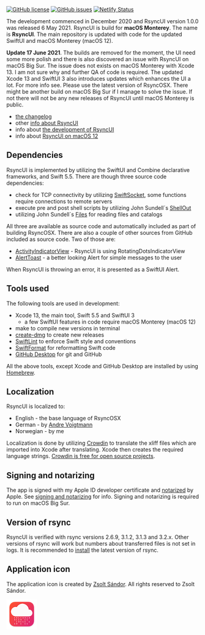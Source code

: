 [![GitHub license](https://img.shields.io/github/license/rsyncOSX/RsyncUI)](https://github.com/rsyncOSX/RsyncUI/blob/main/Licence.MD) [![GitHub issues](https://img.shields.io/github/issues/rsyncOSX/RsyncUI)](https://github.com/rsyncOSX/RsyncUI/issues) [![Netlify Status](https://api.netlify.com/api/v1/badges/1d14d49b-ff14-4142-b135-771db071b58a/deploy-status)](https://app.netlify.com/sites/rsyncui/deploys)

The development commenced in December 2020 and RsyncUI version 1.0.0 was released 6 May 2021. RsyncUI is build for **macOS Monterey**. The name is **RsyncUI**.  The main repository is updated with code for the updated SwiftUI and macOS Monterey (macOS 12).

**Update 17 June 2021**. The builds are removed for the moment, the UI need some more polish and there is also discovered an issue with RsyncUI on macOS Big Sur. The issue does not exists on macOS Monterey with Xcode 13. I am not sure why and further QA of code is required. The updated Xcode 13 and SwiftUI 3 also introduces updates which enhances the UI a lot. For more info see. Please use the latest version of RsyncOSX. There might be another build on macOS Big Sur if I manage to solve the issue. If not there will not be any new releases of RsyncUI until macOS Monterey is public.

- [the changelog](https://rsyncui.netlify.app/post/changelog/)
- other [info about RsyncUI](https://rsyncui.netlify.app)
- info about [the development of RsyncUI](https://rsyncui.netlify.app/post/development/)
- info about [RsyncUI on macOS 12](https://rsyncui.netlify.app/post/macos12/)

## Dependencies

RsyncUI is implemented by utilizing the SwiftUI and Combine declarative frameworks, and Swift 5.5. There are though three source code dependencies:

- check for TCP connectivity by utilizing [SwiftSocket](https://github.com/swiftsocket/SwiftSocket), some functions require connections to remote servers
- execute pre and post shell scripts by utilizing John Sundell´s [ShellOut](https://github.com/JohnSundell/ShellOut)
- utilizing John Sundell´s [Files](https://github.com/JohnSundell/Files) for reading files and catalogs

All three are available as source code and automatically included as part of building RsyncOSX. There are also a couple of other sources from GitHub included as source code. Two of those are:

- [ActivityIndicatorView](https://github.com/exyte/ActivityIndicatorView) - RsyncUI is using RotatingDotsIndicatorView
- [AlertToast](https://github.com/elai950/AlertToast) - a better looking Alert for simple messages to the user

When RsyncUI is throwing an error, it is presented as a SwiftUI Alert.

## Tools used

The following tools are used in development:

- Xcode 13, the main tool, Swift 5.5 and SwiftUI 3
  - a few SwiftUI features in code require macOS Monterey (macOS 12)
- make to compile new versions in terminal
- [create-dmg](https://github.com/sindresorhus/create-dmg) to create new releases
- [SwiftLint](https://github.com/realm/SwiftLint) to enforce Swift style and conventions
- [SwiftFormat](https://github.com/nicklockwood/SwiftFormat) for reformatting Swift code
- [GitHub Desktop](https://desktop.github.com/) for git and GitHub

All the above tools, except Xcode and GitHub Desktop are installed by using [Homebrew](https://brew.sh/).

## Localization

RsyncUI is localized to:

- English - the base language of RsyncOSX
- German - by [Andre Voigtmann](https://github.com/andre68723)
- Norwegian - by me

Localization is done by utilizing [Crowdin](https://rsyncosx.crowdin.com/u/projects/30) to translate the xliff files which are imported into Xcode after translating. Xcode then creates the required language strings. [Crowdin is free for open source projects](https://crowdin.com/page/open-source-project-setup-request).

## Signing and notarizing

The app is signed with my Apple ID developer certificate and [notarized](https://support.apple.com/en-us/HT202491) by Apple. See [signing and notarizing](https://rsyncui.netlify.app/post/notarized/) for info. Signing and notarizing is required to run on macOS Big Sur.

## Version of rsync

RsyncUI is verified with rsync versions 2.6.9, 3.1.2, 3.1.3 and 3.2.x. Other versions of rsync will work but numbers about transferred files is not set in logs. It is recommended to [install](https://rsyncui.netlify.app/post/rsync/) the latest version of rsync.

## Application icon

The application icon is created by [Zsolt Sándor](https://github.com/graphis). All rights reserved to Zsolt Sándor.

![](icon/rsyncosx.png)
